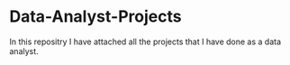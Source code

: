 # Data-Analyst-Projects
In this repositry I have attached all the projects that I have done as a data analyst.
